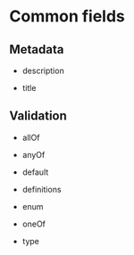 # Common fields

## Metadata

- description

- title


## Validation

- allOf

- anyOf

- default

- definitions

- enum

- oneOf

- type
